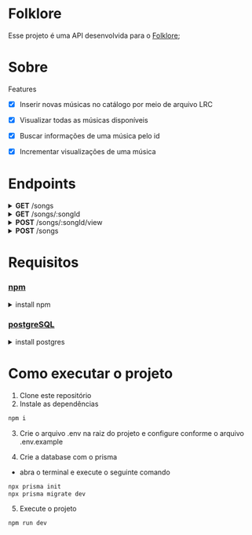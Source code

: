 # Folklore

 
Esse projeto é uma API desenvolvida para o [Folklore](https://github.com/tieskay/folklore);


# Sobre

<div>
  <p>Features</p>
  
  - [X] Inserir novas músicas no catálogo por meio de arquivo LRC

  - [X] Visualizar todas as músicas disponíveis

  - [X] Buscar informações de uma música pelo id

  - [X] Incrementar visualizações de uma música
</div>

# Endpoints

<div>
  <details>
    <summary><strong>GET</strong> /songs</summary>
    - retorna status <strong>200</strong> para sucesso

    e

    ```json
    [
      {
        "id": 1,
        "name": "the 1",
        "youtubeLink": "https://www.youtube.com/watch?v=KsZ6tROaVOQ",
        "cover": "http://img.youtube.com/vi/KsZ6tROaVOQ/mqdefault.jpg",
        "artistId": 1,
        "createdAt": "2022-05-23T19:52:17.978Z",
        "viewsCount": 1,
        "artist": {
          "id": 1,
          "name": "Taylor Swift"
        }
      },
    ]
    ```
  </details>

  <details>
    <summary><strong>GET</strong> /songs/:songId</summary>
    - retorna status <strong>200</strong> para sucesso
    - retorna status <strong>400</strong> para songId inválidos (não numéricos)
     - retorna status <strong>404</strong> se o songId enviado não corresponde ao de nenhuma música

    e

    ```json
      {
        "id": 1,
        "name": "the 1",
        "youtubeLink": "https://www.youtube.com/watch?v=KsZ6tROaVOQ",
        "cover": "http://img.youtube.com/vi/KsZ6tROaVOQ/mqdefault.jpg",
        "artistId": 1,
        "createdAt": "2022-05-23T19:52:17.978Z",
        "viewsCount": 1,
        "artist": {
          "id": 1,
          "name": "Taylor Swift"
        }
      }
    ```
  </details>

  <details>
    <summary><strong>POST</strong> /songs/:songId/view </summary>
    - retorna status <strong>200</strong> para sucesso
    - retorna status <strong>400</strong> para id inválidos (não numéricos)
    - retorna status <strong>400</strong> se o songId enviado não corresponde ao de nenhuma música

    e

    ```json
      {
        "id": 1,
        "name": "the 1",
        "youtubeLink": "https://www.youtube.com/watch?v=KsZ6tROaVOQ",
        "cover": "http://img.youtube.com/vi/KsZ6tROaVOQ/mqdefault.jpg",
        "artistId": 1,
        "createdAt": "2022-05-23T19:52:17.978Z",
        "viewsCount": 1,
        "artist": {
          "id": 1,
          "name": "Taylor Swift"
        }
      }
    ```
  </details>

  <details>
    <summary><strong>POST</strong> /songs</summary>

    É preciso enviar um body no formato a seguir: 


    ```json
    {
        "name": "the 1",
        "youtubeLink": "https://www.youtube.com/watch?v=KsZ6tROaVOQ",
        "artistId": 1 ,
        "lrcLyric": "[ti:The 1 Taylor Swift]
    [length:03:31.30]
    [00:14.99]I'm doing good, I'm on some new shit
    [00:18.74]Been saying Yes instead of No
    [00:22.24]I thought I saw you at the bus stop, I didn't though
    [00:28.74]I hit the ground running each night
    [00:32.23]I hit the Sunday matinee
    [00:35.74]You know the greatest films of all time were never made
    [00:42.49]I guess you never know, never know
    [00:46.23]And if you wanted me, you really should've showed
    [00:49.75]And if you never bleed, you're never gonna grow
    [00:52.49]And it's alright now
    [00:56.49]But we were something, don't you think so?
    [00:59.74]Roaring twenties, tossing pennies in the pool
    [01:03.23]And if my wishes came true
    [01:06.99]It would've been you
    [01:10.24]In my defense, I have none
    [01:13.48]For never leaving well enough alone
    [01:16.99]But it would've been fun
    [01:20.74]If you would've been the one
    [01:30.99]I have this dream you're doing cool shit
    [01:33.99]Having adventures on your own
    [01:37.51]You meet some woman on the Internet and take her home
    [01:44.48]We never painted by the numbers, baby
    [01:47.74]But we were making it count
    [01:51.26]You know the greatest loves of all time are over now
    [01:58.24]I guess you never know, never know
    [02:01.74]And it's another day, waking up alone
    [02:05.24]But we were something, don't you think so?
    [02:08.24]Roaring twenties, tossing pennies in the pool
    [02:11.99]And if my wishes came true
    [02:15.75]It would've been you
    [02:19.24]In my defense, I have none
    [02:21.98]For never leaving well enough alone
    [02:25.74]But it would've been fun
    [02:29.24]If you would've been the one
    [02:32.49]Hey, yeah-yeah
    [02:34.49]Persist and resist the temptation to ask you
    [02:38.24]If one thing had been different
    [02:41.24]Would everything be different today?
    [02:46.22]We were something, don't you think so?
    [02:49.74]Rosé flowing with your chosen family
    [02:52.74]And it would've been sweet
    [02:56.48]If it could've been me
    [03:00.24]In my defense, I have none
    [03:03.24]For digging up the grave another time
    [03:06.74]But it would've been fun
    [03:10.26]If you would've been the one",
    }
    ```

    - retorna status <strong>201</strong> para sucesso
    - retorna status <strong>422</strong> caso o schema do body esteja incorreto
    - retorna status <strong>400</strong> caso o id do artista seja inválido
    - retorna status <strong>409</strong> caso a música já exista no banco de dados

  </details>
  
</div>


# Requisitos

### [npm](https://www.npmjs.com/)

<details>
    <summary>install npm</summary>
  </br>
  
```bash
wget -qO- <https://raw.githubusercontent.com/nvm-sh/nvm/v0.38.0/install.sh> | bash
## Or this command
wget -qO- https://raw.githubusercontent.com/nvm-sh/nvm/v0.38.0/install.sh | bash
# Close and open terminal
nvm install --lts
nvm use --lts
# Verify node version
node --version # Must show v14.16.1
# Verify npm version
npm -v
```

</details>

### [postgreSQL](https://www.postgresql.org/)

<details>
    <summary>install postgres</summary>
    <br>

```bash
sudo apt install postgresql postgresql-contrib
```

</details>

# Como executar o projeto

1. Clone este repositório
2. Instale as dependências

```bash
npm i
```

3. Crie o arquivo .env na raiz do projeto e configure conforme o arquivo .env.example

4. Crie a database com o prisma

- abra o terminal e execute o seguinte comando

```bash
npx prisma init
npx prisma migrate dev
```

5. Execute o projeto

```bash
npm run dev
```